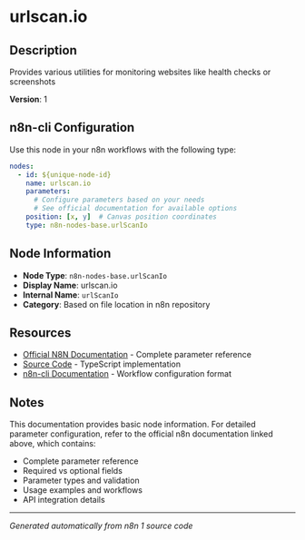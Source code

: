 # urlscan.io

## Description

Provides various utilities for monitoring websites like health checks or screenshots

**Version**: 1

## n8n-cli Configuration

Use this node in your n8n workflows with the following type:

```yaml
nodes:
  - id: ${unique-node-id}
    name: urlscan.io
    parameters:
      # Configure parameters based on your needs
      # See official documentation for available options
    position: [x, y]  # Canvas position coordinates
    type: n8n-nodes-base.urlScanIo
```

## Node Information

- **Node Type**: `n8n-nodes-base.urlScanIo`
- **Display Name**: urlscan.io
- **Internal Name**: `urlScanIo`
- **Category**: Based on file location in n8n repository

## Resources

- [Official N8N Documentation](https://docs.n8n.io/integrations/builtin/app-nodes/n8n-nodes-base.urlscanio/) - Complete parameter reference
- [Source Code](https://github.com/n8n-io/n8n/blob/master/packages/nodes-base/nodes/UrlScanIo/UrlScanIo.node.ts) - TypeScript implementation
- [n8n-cli Documentation](https://github.com/edenreich/n8n-cli) - Workflow configuration format

## Notes

This documentation provides basic node information. For detailed parameter configuration, 
refer to the official n8n documentation linked above, which contains:

- Complete parameter reference
- Required vs optional fields
- Parameter types and validation
- Usage examples and workflows
- API integration details

---
*Generated automatically from n8n 1 source code*
